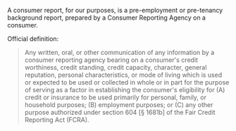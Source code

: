A consumer report, for our purposes, is a pre-employment or pre-tenancy background report, prepared by a Consumer Reporting Agency on a consumer.
 
Official definition:
    
> Any written, oral, or other communication of any information by a consumer reporting agency bearing on a consumer's credit worthiness, credit standing, credit capacity, character, general reputation, personal characteristics, or mode of living which is used or expected to be used or collected in whole or in part for the purpose of serving as a factor in establishing the consumer's eligibility for (A) credit or insurance to be used primarily for personal, family, or household purposes; (B) employment purposes; or (C) any other purpose authorized under section 604 [§ 1681b] of the Fair Credit Reporting Act (FCRA).